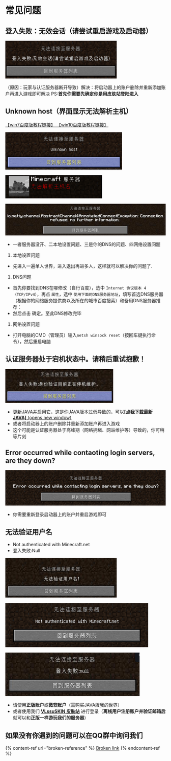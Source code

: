 # 常见问题

## 登入失败：无效会话（请尝试重启游戏及启动器） <a href="deng-ru-shi-bai-wu-xiao-hui-hua-qing-chang-shi-zhong-qi-you-xi-ji-qi-dong-qi" id="deng-ru-shi-bai-wu-xiao-hui-hua-qing-chang-shi-zhong-qi-you-xi-ji-qi-dong-qi"></a>

![](.gitbook/assets/登入失败：无效会话（请尝试重启游戏及启动器）.png)

（原因：玩家与认证服务器断开导致）解决：将启动器上的账户删除并重新添加账户再进入游戏即可解决 PS:**首先你需要先确定你是用皮肤站登陆进入**

## Unknown host（**界面显示无法解析主机**） <a href="unknownhost-jie-mian-xian-shi-wu-fa-jie-xi-zhu-ji" id="unknownhost-jie-mian-xian-shi-wu-fa-jie-xi-zhu-ji"></a>

[【win7百度版教程链接】 ](https://jingyan.baidu.com/article/f71d60375584591ab641d13c.html)[【win10百度版教程链接】](https://jingyan.baidu.com/article/2fb0ba40833b0a00f2ec5f28.html)

![](.gitbook/assets/Unknown-host.png)

![](.gitbook/assets/无法解析主机名.png)

![](.gitbook/assets/io.netty.png)

* 一者服务器没开、二本地设置问题、三是你的DNS的问题、四网络设置问题

1. 本地设置问题

* 先进入一遍单人世界，进入退出再进多人，这样就可以解决你的问题了.

1. DNS问题

* 首先你要找到DNS在哪修改（自行百度），选中 `Internet 协议版本 4（TCP/IPv4）`，再点 `属性`，选中 `使用下面的DNS服务器地址`，填写首选DNS服务器（根据你的网络服务提供商以及所在的城市百度搜索）和备用DNS服务器推荐：
* 然后点击 确定。至此DNS修改完毕

1. 网络设置问题

* 打开电脑的CMD（管理员）输入`netsh winsock reset`（按回车键执行命令），然后重启电脑

## 认证服务器处于宕机状态中。请稍后重试抱歉！ <a href="ren-zheng-fu-wu-qi-chu-yu-dang-ji-zhuang-tai-zhong-qing-shao-hou-zhong-shi-bao-qian" id="ren-zheng-fu-wu-qi-chu-yu-dang-ji-zhuang-tai-zhong-qing-shao-hou-zhong-shi-bao-qian"></a>

![](.gitbook/assets/登入失败身份验证目前正在停机维护.png)

* 更新JAVA并启用它，这是你JAVA版本过低导致的，可以[**\[点我下载最新JAVA\]** (opens new window)](https://en.vessoft.com/software/windows/download/java)
* 或者将启动器上的账户删除并重新添加账户再进入游戏
* 这个可能是认证服务器处于高峰期（网络拥堵、网站维护等）导致的，你可稍等片刻

## Error occurred while contaoting login servers, are they down? <a href="error-occurred-while-contaoting-login-servers-are-they-down" id="error-occurred-while-contaoting-login-servers-are-they-down"></a>

![](.gitbook/assets/Error-occurred.png)

* 你需要重新登录启动器上的账户并重启游戏即可

## 无法验证用户名

* Not authenticated with Minecraft.net
* 登入失败:Null

![无法验证用户名](.gitbook/assets/无法验证用户名.png)

![Not authenticated with Minecraft.net](.gitbook/assets/Not-authenticated-with-Minecraft.net.png)

![登入失败:Null](.gitbook/assets/登入失败Null.png)

* 请使用**正版账户**或**微软账户**（需购买JAVA版我的世界）
* 或者使用我们 [**VLssuSKIN 皮肤站**](broken-reference) 进行登录（**离线用户注册账户并验证邮箱后**就可以和**正版一样游玩我们的服务器**）

## 如果没有你遇到的问题可以在QQ群中询问我们 <a href="ru-guo-mei-you-ni-yu-dao-de-wen-ti-ke-yi-zai-xia-fang-fu-dai-jie-tu-ping-lun" id="ru-guo-mei-you-ni-yu-dao-de-wen-ti-ke-yi-zai-xia-fang-fu-dai-jie-tu-ping-lun"></a>

{% content-ref url="broken-reference" %}
[Broken link](broken-reference)
{% endcontent-ref %}
